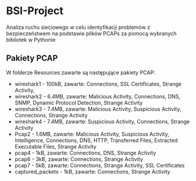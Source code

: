 # BSI-Project
Analiza ruchu sieciowego w celu identyfikacji problemów z bezpieczeństwem na podstawie plików PCAPs za pomocą wybranych bibliotek w Pythonie


## Pakiety PCAP

W folderze Resources zawarte są następujące pakiety PCAP:

* wireshark1 - 100kB, zawarte: Connections, SSL Certificates, Strange Activity, 
* wireshark2 - 6.4MB, zawarte: Malicious Activity, Connections, DNS, SNMP, Dynamic Protocol Detection, Strange Activity
* wireshark3 - 7.4MB, zawarte: Malicious Activity, Suspicious Activity, Connections, Strange Activity
* wireshark4 - 7.4MB, zawarte: Suspicious Activity, Connections, Strange Activity
* Pcap2 - 1.6MB, zawarte: Malicious Activity, Suspicious Activity, Intelligence, Connections, DNS, HTTP, Transferred Files, Extracted Executable Files, Strange Activity
* pcap4 - 1kB, zawarte: Connections, DNS, Strange Activity
* pcap6 - 3kB, zawarte: Connections, Strange Activity
* pcap7 - 5kB, zawarte: Connections, Strange Activity, SSL Certificates
* captured_packets - 1kB, zawarte: Connections, Strange Activity

